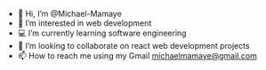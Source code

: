- 👋 Hi, I’m @Michael-Mamaye
- 👀 I’m interested in web development 
- 💻 I’m currently learning software engineering 
- 💞️ I’m looking to collaborate on react web development projects
- 📫 How to reach me using my Gmail michaelmamaye@gmail.com 

<!---
Michael-Mamaye/Michael-Mamaye is a ✨ special ✨ repository because its `README.md` (this file) appears on your GitHub profile.
You can click the Preview link to take a look at your changes.
--->
